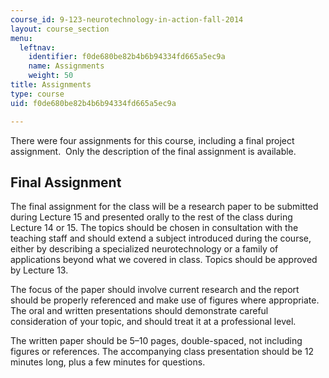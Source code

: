 ```yaml
---
course_id: 9-123-neurotechnology-in-action-fall-2014
layout: course_section
menu:
  leftnav:
    identifier: f0de680be82b4b6b94334fd665a5ec9a
    name: Assignments
    weight: 50
title: Assignments
type: course
uid: f0de680be82b4b6b94334fd665a5ec9a

---
```


There were four assignments for this course, including a final project assignment.  Only the description of the final assignment is available.

Final Assignment
----------------

The final assignment for the class will be a research paper to be submitted during Lecture 15 and presented orally to the rest of the class during Lecture 14 or 15. The topics should be chosen in consultation with the teaching staff and should extend a subject introduced during the course, either by describing a specialized neurotechnology or a family of applications beyond what we covered in class. Topics should be approved by Lecture 13.

The focus of the paper should involve current research and the report should be properly referenced and make use of figures where appropriate. The oral and written presentations should demonstrate careful consideration of your topic, and should treat it at a professional level.

The written paper should be 5–10 pages, double-spaced, not including figures or references. The accompanying class presentation should be 12 minutes long, plus a few minutes for questions.